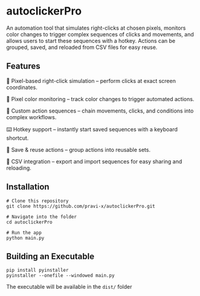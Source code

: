 # autoclickerPro
An automation tool that simulates right-clicks at chosen pixels, monitors color changes to trigger complex sequences of clicks and movements, and allows users to start these sequences with a hotkey. Actions can be grouped, saved, and reloaded from CSV files for easy reuse.
## Features

🎯 Pixel-based right-click simulation – perform clicks at exact screen coordinates.

🎨 Pixel color monitoring – track color changes to trigger automated actions.

🔁 Custom action sequences – chain movements, clicks, and conditions into complex workflows.

⌨️ Hotkey support – instantly start saved sequences with a keyboard shortcut.

💾 Save & reuse actions – group actions into reusable sets.

📂 CSV integration – export and import sequences for easy sharing and reloading.

## Installation
```
# Clone this repository
git clone https://github.com/pravi-x/autoclickerPro.git

# Navigate into the folder
cd autoclickerPro

# Run the app
python main.py
```

## Building an Executable
```
pip install pyinstaller
pyinstaller --onefile --windowed main.py

```
The executable will be available in the `dist/` folder
